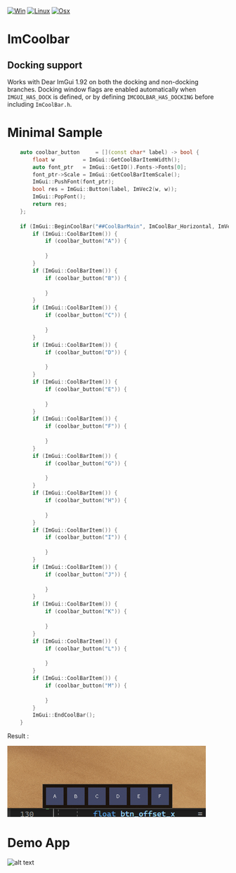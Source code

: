 [![Win](https://github.com/aiekick/ImCoolBar/actions/workflows/Win.yml/badge.svg)](https://github.com/aiekick/ImCoolBar/actions/workflows/Win.yml)
[![Linux](https://github.com/aiekick/ImCoolBar/actions/workflows/Linux.yml/badge.svg)](https://github.com/aiekick/ImCoolBar/actions/workflows/Linux.yml)
[![Osx](https://github.com/aiekick/ImCoolBar/actions/workflows/Osx.yml/badge.svg)](https://github.com/aiekick/ImCoolBar/actions/workflows/Osx.yml)

# ImCoolbar

## Docking support

Works with Dear ImGui 1.92 on both the docking and non-docking branches. Docking
window flags are enabled automatically when `IMGUI_HAS_DOCK` is defined, or by
defining `IMCOOLBAR_HAS_DOCKING` before including `ImCoolBar.h`.

# Minimal Sample

```cpp
	auto coolbar_button     = [](const char* label) -> bool {
		float w         = ImGui::GetCoolBarItemWidth();
		auto font_ptr   = ImGui::GetIO().Fonts->Fonts[0];
		font_ptr->Scale = ImGui::GetCoolBarItemScale();
		ImGui::PushFont(font_ptr);
		bool res = ImGui::Button(label, ImVec2(w, w));
		ImGui::PopFont();
		return res;
	};
		
	if (ImGui::BeginCoolBar("##CoolBarMain", ImCoolBar_Horizontal, ImVec2(0.5f, 1.0f))) {
		if (ImGui::CoolBarItem()) {
			if (coolbar_button("A")) {
			
			}
		}
		if (ImGui::CoolBarItem()) {
			if (coolbar_button("B")) {
			
			}
		}
		if (ImGui::CoolBarItem()) {
			if (coolbar_button("C")) {
			
			}
		}
		if (ImGui::CoolBarItem()) {
			if (coolbar_button("D")) {
			
			}
		}
		if (ImGui::CoolBarItem()) {
			if (coolbar_button("E")) {
			
			}
		}
		if (ImGui::CoolBarItem()) {
			if (coolbar_button("F")) {
			
			}
		}
		if (ImGui::CoolBarItem()) {
			if (coolbar_button("G")) {
			
			}
		}
		if (ImGui::CoolBarItem()) {
			if (coolbar_button("H")) {
			
			}
		}
		if (ImGui::CoolBarItem()) {
			if (coolbar_button("I")) {
			
			}
		}
		if (ImGui::CoolBarItem()) {
			if (coolbar_button("J")) {
			
			}
		}
		if (ImGui::CoolBarItem()) {
			if (coolbar_button("K")) {
			
			}
		}
		if (ImGui::CoolBarItem()) {
			if (coolbar_button("L")) {
			
			}
		}
		if (ImGui::CoolBarItem()) {
			if (coolbar_button("M")) {
			
			}
		}
		ImGui::EndCoolBar();
	}
```

Result : 

![alt text](https://github.com/aiekick/ImCoolBar/blob/DemoApp/doc/minimal_code.gif)

# Demo App 

![alt text](https://github.com/aiekick/ImCoolBar/blob/DemoApp/doc/DemoApp.gif)
